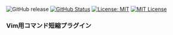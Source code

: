 ![GitHub release](https://img.shields.io/github/release/takkii/vim-com.svg?style=flat) [![GitHub Status](https://img.shields.io/github/last-commit/takkii/vim-com.svg?style=flat)](GitHub) [![License: MIT](https://img.shields.io/badge/License-MIT-yellow.svg)](https://opensource.org/licenses/MIT) [![MIT License](http://img.shields.io/badge/license-MIT-blue.svg?style=flat)](LICENSE)

### Vim用コマンド短縮プラグイン
